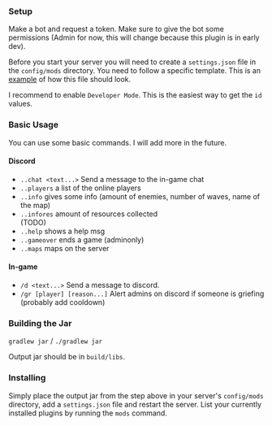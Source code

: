### Setup
Make a bot and request a token. Make sure to give the bot some permissions (Admin for now, this will change 
because this plugin is in early dev). 

Before you start your server you will need to create a `settings.json` file in the `config/mods` directory.
You need to follow a specific template. This is an [example](https://github.com/J-VdS/DiscordPlugin/blob/master/settings.json) of how this file should look.

I recommend to enable `Developer Mode`. This is the easiest way to get the `id` values.
### Basic Usage
You can use some basic commands. I will add more in the future.

#### Discord
* `..chat <text...>` Send a message to the in-game chat
* `..players` a list of the online players
* `..info` gives some info (amount of enemies, number of waves, name of the map)
* `..infores` amount of resources collected<br>
(TODO)
* `..help` shows a help msg
* `..gameover` ends a game (adminonly)
* `..maps` maps on the server
#### In-game
* `/d <text...>` Send a message to discord.
* `/gr [player] [reason...]` Alert admins on discord if someone is griefing (probably add cooldown)

### Building the Jar

`gradlew jar` / `./gradlew jar`

Output jar should be in `build/libs`.


### Installing

Simply place the output jar from the step above in your server's `config/mods` directory, add a `settings.json` file and restart the server.
List your currently installed plugins by running the `mods` command.
